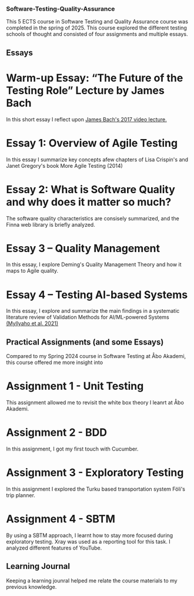 ### Software-Testing-Quality-Assurance
<p>This 5 ECTS course in Software Testing and Quality Assurance course was completed in the spring of 2025. This course explored the different testing schools of thought and consisted of four assignments and multiple essays.</p>

## Essays

# Warm-up Essay: “The Future of the Testing Role” Lecture by James Bach
<p>In this short essay I reflect upon <a href=https://www.youtube.com/watch?v=c5821YeWico&ab_channel=PNSQC" target=_blank>James Bach's 2017 video lecture.</a></p>

# Essay 1: Overview of Agile Testing
<p>In this essay I summarize key concepts afew chapters of Lisa Crispin's and Janet Gregory's book More Agile Testing (2014)</p>

# Essay 2: What is Software Quality and why does it matter so much?
<p>The software quality characteristics are consisely summarized, and the Finna web library is briefly analyzed.</p>

# Essay 3 – Quality Management
<p>In this essay, I explore Deming's Quality Management Theory and how it maps to Agile quality.</p>

# Essay 4 – Testing AI-based Systems
<p>In this essay, I explore and summarize the main findings in a systematic literature review of Validation Methods for AI/ML-powered Systems <a href="https://researchportal.helsinki.fi/en/publications/systematic-literature-review-of-validation-methods-for-ai-systems" target=_blank>(Myllyaho et al. 2021)</a></p>

## Practical Assignments (and some Essays)
<p>Compared to my Spring 2024 course in Software Testing at Åbo Akademi, this course offered me more insight into </p>

# Assignment 1 - Unit Testing
<p>This assignment allowed me to revisit the white box theory I leanrt at Åbo Akademi.</p>

# Assignment 2 - BDD
<p>In this assignment, I got my first touch with Cucumber.</p>

# Assignment 3 - Exploratory Testing
<p>In this assignment I explored the Turku based transportation system Föli's trip planner.</p>

# Assignment 4 - SBTM
<p>By using a SBTM approach, I learnt how to stay more focused during exploratory testing. Xray was used as a reporting tool for this task. I analyzed different features of YouTube.</p>

## Learning Journal
<p>Keeping a learning jounral helped me relate the course materials to my previous knowledge.</p>
